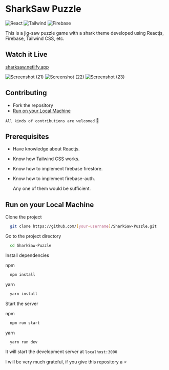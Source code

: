 # SharkSaw Puzzle
![React](https://img.shields.io/badge/react-v17-blue)
![Tailwind](https://img.shields.io/badge/tailwindcss-v3-lightgreen)
![Firebase](https://img.shields.io/badge/firebase-v9-yellow)

This is a jig-saw puzzle game with a shark theme developed using Reactjs, Firebase, Tailwind CSS, etc.
## Watch it Live
[sharksaw.netlify.app](https://sharksaw.netlify.app)


![Screenshot (21)](https://user-images.githubusercontent.com/53038576/131250455-4b201530-c212-4cab-9ccb-9242fb74f878.png)
![Screenshot (22)](https://user-images.githubusercontent.com/53038576/131250460-5b67f55b-d543-4d6b-9e39-f5355379875a.png)
![Screenshot (23)](https://user-images.githubusercontent.com/53038576/131250464-95000578-fec4-4029-a4ea-469bd9d76dcb.png)

## Contributing

- Fork the repository
- [Run on your Local Machine](https://github.com/souviknsl07/SharkSaw-Puzzle#run-on-your-local-machine)

`All kinds of contributions are welcomed` 🤝<br/>

## Prerequisites
- Have knowledge about Reactjs.
- Know how Tailwind CSS works.
- Know how to implement firebase firestore.
- Know how to implement firebase-auth.
  
  Any one of them would be sufficient. 

## Run on your Local Machine

Clone the project

```bash
  git clone https://github.com/[your-username]/SharkSaw-Puzzle.git
```

Go to the project directory

```bash
  cd SharkSaw-Puzzle
```

Install dependencies

npm

```bash
  npm install
```
yarn

```bash
  yarn install
```

Start the server

npm

```bash
  npm run start
```
yarn

```bash
  yarn run dev
```

It will start the development server at `localhost:3000`

I will be very much grateful, if you give this repository a ⭐
